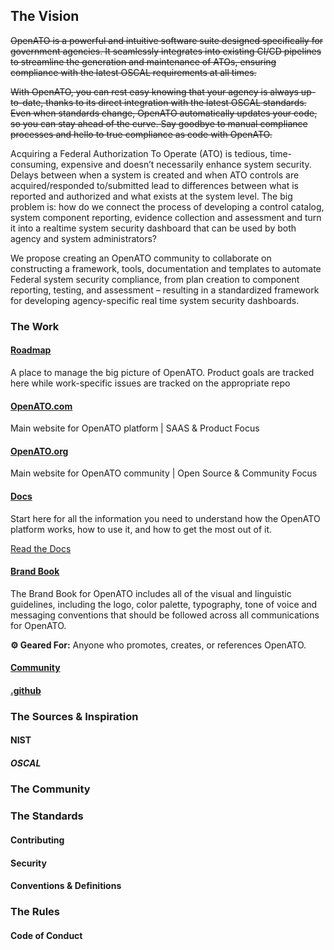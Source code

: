 ## The Vision

~~OpenATO is a powerful and intuitive software suite designed specifically for government agencies. It seamlessly integrates into existing CI/CD pipelines to streamline the generation and maintenance of ATOs, ensuring compliance with the latest OSCAL requirements at all times.~~

~~With OpenATO, you can rest easy knowing that your agency is always up-to-date, thanks to its direct integration with the latest OSCAL standards. Even when standards change, OpenATO automatically updates your code, so you can stay ahead of the curve. Say goodbye to manual compliance processes and hello to true compliance as code with OpenATO.~~

Acquiring a Federal Authorization To Operate (ATO) is tedious, time-consuming, expensive and doesn’t necessarily enhance system security. Delays between when a system is created and when ATO controls are acquired/responded to/submitted lead to differences between what is reported and authorized and what exists at the system level. The big problem is:  how do we connect the process of developing a control catalog, system component reporting, evidence collection and assessment and turn it into a realtime system security dashboard that can be used by both agency and system administrators?

We propose creating an OpenATO community to collaborate on constructing a framework, tools, documentation and templates to automate Federal system security compliance, from plan creation to component reporting, testing, and assessment – resulting in a standardized framework for developing agency-specific real time system security dashboards.




### The Work

#### [Roadmap](https://github.com/OpenATO/Roadmap)
A place to manage the big picture of OpenATO. Product goals are tracked here while work-specific issues are tracked on the appropriate repo

#### [OpenATO.com](https://github.com/OpenATO/OpenATO.com)
Main website for OpenATO platform | SAAS & Product Focus
#### [OpenATO.org](https://github.com/OpenATO/OpenATO.org)
Main website for OpenATO community | Open Source & Community Focus



#### [Docs](https://github.com/OpenATO/docs)
Start here for all the information you need to understand how the OpenATO platform works, how to use it, and how to get the most out of it.

[Read the Docs](https://github.com/OpenATO/docs)

#### [Brand Book](https://github.com/OpenATO/Brand-Book)
The Brand Book for OpenATO includes all of the visual and linguistic guidelines, including the logo, color palette, typography, tone of voice and messaging conventions that should be followed across all communications for OpenATO.


**⚙ Geared For:** Anyone who promotes, creates, or references OpenATO.

#### [Community](https://github.com/OpenATO/Community)

#### [.github](https://github.com/OpenATO/.github)


### The Sources & Inspiration


#### NIST

##### OSCAL


### The Community



### The Standards

#### Contributing

#### Security

#### Conventions & Definitions





### The Rules

#### Code of Conduct



